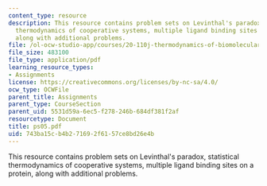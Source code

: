 ```yaml
---
content_type: resource
description: This resource contains problem sets on Levinthal's paradox, statistical
  thermodynamics of cooperative systems, multiple ligand binding sites on a protein,
  along with additional problems.
file: /ol-ocw-studio-app/courses/20-110j-thermodynamics-of-biomolecular-systems-fall-2005/743ba15cb4b271692f6157ce8bd26e4b_ps05.pdf
file_size: 483100
file_type: application/pdf
learning_resource_types:
- Assignments
license: https://creativecommons.org/licenses/by-nc-sa/4.0/
ocw_type: OCWFile
parent_title: Assignments
parent_type: CourseSection
parent_uid: 5531d59a-6ec5-f278-246b-684df381f2af
resourcetype: Document
title: ps05.pdf
uid: 743ba15c-b4b2-7169-2f61-57ce8bd26e4b
---
```

This resource contains problem sets on Levinthal's paradox, statistical thermodynamics of cooperative systems, multiple ligand binding sites on a protein, along with additional problems.